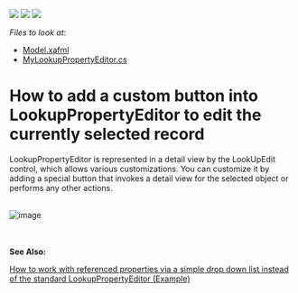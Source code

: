 <!-- default badges list -->
![](https://img.shields.io/endpoint?url=https://codecentral.devexpress.com/api/v1/VersionRange/128587367/22.2.6%2B)
[![](https://img.shields.io/badge/Open_in_DevExpress_Support_Center-FF7200?style=flat-square&logo=DevExpress&logoColor=white)](https://supportcenter.devexpress.com/ticket/details/E774)
[![](https://img.shields.io/badge/📖_How_to_use_DevExpress_Examples-e9f6fc?style=flat-square)](https://docs.devexpress.com/GeneralInformation/403183)
<!-- default badges end -->
<!-- default file list -->
*Files to look at*:

* [Model.xafml](CS/EFCore/LookUpButtonEF/LookUpButtonEF.Win/Model.xafml) 
* [MyLookupPropertyEditor.cs](CS/EFCore/LookUpButtonEF/LookUpButtonEF.Win/Editors/MyLookupPropertyEditor.cs)
<!-- default file list end -->
# How to add a custom button into LookupPropertyEditor to edit the currently selected record


<p>
LookupPropertyEditor is represented in a detail view by the LookUpEdit control, which allows various customizations. You can customize it by adding a special button that invokes a detail view for the selected object or performs any other actions.<br /><br />
  
![image](https://github.com/DevExpress-Examples/XAF_how-to-add-a-custom-button-into-lookuppropertyeditor-to-edit-the-currently-selected-record-e774/assets/14300209/af3ac121-79d7-403d-9072-4e151cffd573)
  
  <br /><br /><strong>See Also:</strong></p>
<p><a href="https://www.devexpress.com/Support/Center/p/e1101">How to work with referenced properties via a simple drop down list instead of the standard LookupPropertyEditor (Example)</a></p>

<br/>


